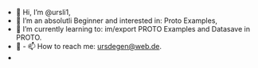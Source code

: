 - 👋 Hi, I’m @ursli1,
- 👀 I’m an absolutli Beginner and interested in: Proto Examples,
- 🌱 I’m currently learning to: im/export PROTO Examples
     and Datasave in PROTO.
- 💞️ - 📫 How to reach me: ursdegen@web.de.
- 

<!---
ursli1/ursli1 is a ✨ special ✨ repository because its `README.md` (this file) appears on your GitHub profile.
You can click the Preview link to take a look at your changes.
--->
